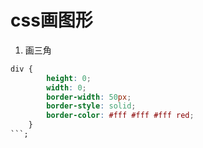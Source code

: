 # css画图形

1. 画三角

```css
div {
        height: 0;
        width: 0;
        border-width: 50px;
        border-style: solid;
        border-color: #fff #fff #fff red;
    }
```;
